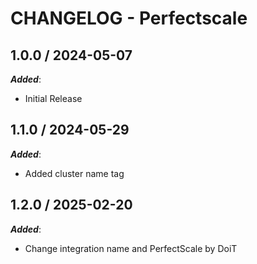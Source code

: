 # CHANGELOG - Perfectscale

## 1.0.0 / 2024-05-07

***Added***:

* Initial Release

## 1.1.0 / 2024-05-29

***Added***:

* Added cluster name tag

## 1.2.0 / 2025-02-20

***Added***:

* Change integration name and PerfectScale by DoiT